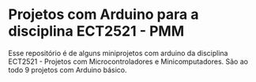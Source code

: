 # Projetos com Arduino para a disciplina ECT2521 - PMM
Esse repositório é de alguns miniprojetos com arduino da disciplina ECT2521 - Projetos com Microcontroladores e Minicomputadores.
São ao todo 9 projetos com Arduino básico.

